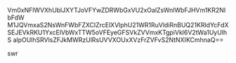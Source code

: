 Vm0xNFlWVXhUblJXYTJoVFYwZDRWbGxVU2xOalZsWnlWbFJHVm1KR2NIbFdW
M1JQVmxaS2NsWnFWbFZXClZrcElXVlphU21WR1RuVldiRnBUQ21KRldYcFdX
SEJEVkRKU1YxcElVbWxTTW5oVFEyeGFSVkZVVmxKTgpiVkl6V2tWa1UyUlhS
alpOUlhSRVlsZFJkMWRzUlRsUVVXOUxXVzFrZVFvS2NtNXIKCmhnaQ==

swr